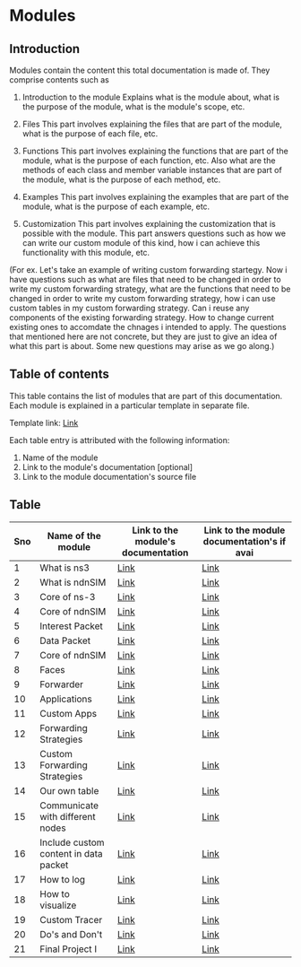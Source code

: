 # Modules

## Introduction

Modules contain the content this total documentation is made of. They comprise contents such as 

1. Introduction to the module
Explains what is the module about, what is the purpose of the module, what is the module's scope, etc.

2. Files
This part involves explaining the files that are part of the module, what is the purpose of each file, etc.

3. Functions
This part involves explaining the functions that are part of the module, what is the purpose of each function, etc.
Also what are the methods of each class and member variable instances that are part of the module, what is the purpose of each method, etc.

4. Examples
This part involves explaining the examples that are part of the module, what is the purpose of each example, etc.

5. Customization
This part involves explaining the customization that is possible with the module. This part answers questions such as how we can write our custom module of this kind, how i can achieve this functionality with this module, etc.

(For ex. Let's take an example of writing custom forwarding startegy. Now i have questions such as what are files that need to be changed in order to write my custom forwarding strategy, what are the functions that need to be changed in order to write my custom forwarding strategy, how i can use custom tables in my custom forwarding strategy. Can i reuse any components of the existing forwarding strategy. How to change current existing ones to accomdate the chnages i intended to apply. The questions that mentioned here are not concrete, but they are just to give an idea of what this part is about. Some new questions may arise as we go along.)

## Table of contents

This table contains the list of modules that are part of this documentation. Each module is explained in a particular template in separate file.

Template link: [Link](./mod_template.pdf)

Each table entry is attributed with the following information:
1. Name of the module
2. Link to the module's documentation [optional]
3. Link to the module documentation's source file

## Table 

|Sno| Name of the module | Link to the module's documentation | Link to the module documentation's if avai |
|---| ------------------ | ---------------------------------- | --------------------------------------------- |
|1| What is ns3        | [Link](./what_is_ns3.pdf)                           | [Link]()                                      |
|2| What is ndnSIM    | [Link](./what_is_ndnSIM.pdf)                           | [Link]()                                      |
|3| Core of ns-3 | [Link](./core_of_ns3.pdf)    | [Link]()                                      |  <!-- Nodes, Channels, Netdevices, App, Aggregate Object, Simulator to run events, Type of scheduling startegy -->
|4| Core of ndnSIM | [Link](./core_of_ndnSIM.pdf)                           | [Link]()                                      | <!-- Faces,Forwarder -->
|5| Interest Packet | [Link](./interest_packet.pdf)    | [Link]()                                      |
|6| Data Packet | [Link](./data_packet.pdf)    | [Link]()                                      |
|7| Core of ndnSIM | [Link]()                           | [Link]()                                      | <!-- Faces,Forwarder -->
|8| Faces | [Link](./faces.pdf)    | [Link]()                                      |
|9| Forwarder | [Link](./forwarder.pdf)    | [Link]()                                      | <!-- How interest packet is received, how to handle in forwarder -->
|10| Applications | [Link](./applications.pdf)    | [Link]()                                      | <!-- Types of Apps, how they sent interest and data packets -->
|11| Custom Apps | [Link](./custom_apps.pdf)    | [Link]()                                      |
|12| Forwarding Strategies | [Link](./forwarding_strategy.pdf)    | [Link]()                                      | <!--  Types of forwarding strategy (Best Route, Multicast, Broadcast, Flooding, etc.) -->
|13| Custom Forwarding Strategies | [Link]()    | [Link]()                                      |
|14| Our own table | [Link](./our_own_tables.pdf)    | [Link]()                                      |
|15| Communicate with different nodes | [Link](./communicate_with_diff_nodes.pdf)    | [Link]()                                      | <!-- Like sending interest packets with content inside it, how to use it -->
|16| Include custom content in data packet | [Link](./how_to_include_in_data_packet.pdf)    | [Link]()                                      |
|17| How to log | [Link](./how_to_log.pdf)    | [Link]()                                      |
|18| How to visualize | [Link]()    | [Link]()                                      |
|19| Custom Tracer | [Link](./custom_tracer.pdf)    | [Link]()                                      |
|20| Do's and Don't | [Link](./dos_dont.pdf)    | [Link]()                                      |<!-- Explain how to use c++ with these complex simulation architecture. Understand different types of memory pointers available -->
|21| Final Project I | [Link](./final_project1.pdf)    | [Link]()                                      |<!-- How to write MPP strategy and use it  -->